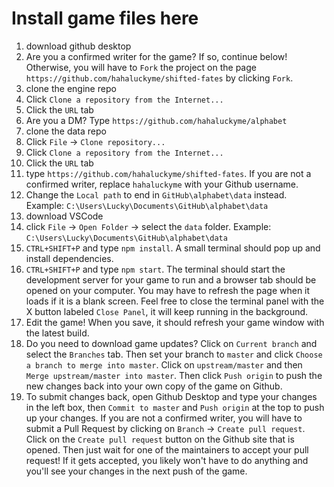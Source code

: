 # Install game files here

1. download github desktop
2. Are you a confirmed writer for the game? If so, continue below! Otherwise, you will have to `Fork` the project on the page `https://github.com/hahaluckyme/shifted-fates` by clicking `Fork`.
3. clone the engine repo
  1. Click `Clone a repository from the Internet...`
  2. Click the `URL` tab
  3. Are you a DM? Type `https://github.com/hahaluckyme/alphabet`
4. clone the data repo
  1. Click `File` -> `Clone repository...`
  2. Click `Clone a repository from the Internet...`
  3. Click the `URL` tab
  4. type `https://github.com/hahaluckyme/shifted-fates`. If you are not a confirmed writer, replace `hahaluckyme` with your Github username.
  5. Change the `Local path` to end in `GitHub\alphabet\data` instead. Example: `C:\Users\Lucky\Documents\GitHub\alphabet\data`
5. download VSCode
6. click `File` -> `Open Folder` -> select the `data` folder. Example: `C:\Users\Lucky\Documents\GitHub\alphabet\data`
7. `CTRL+SHIFT+P` and type `npm install`. A small terminal should pop up and install dependencies.
8. `CTRL+SHIFT+P` and type `npm start`. The terminal should start the development server for your game to run and a browser tab should be opened on your computer. You may have to refresh the page when it loads if it is a blank screen. Feel free to close the terminal panel with the X button labeled `Close Panel`, it will keep running in the background.
9. Edit the game! When you save, it should refresh your game window with the latest build.
10. Do you need to download game updates? Click on `Current branch` and select the `Branches` tab. Then set your branch to `master` and click `Choose a branch to merge into master`. Click on `upstream/master` and then `Merge upstream/master into master`. Then click `Push origin` to push the new changes back into your own copy of the game on Github.
11. To submit changes back, open Github Desktop and type your changes in the left box, then `Commit to master` and `Push origin` at the top to push up your changes. If you are not a confirmed writer, you will have to submit a Pull Request by clicking on `Branch` -> `Create pull request`. Click on the `Create pull request` button on the Github site that is opened. Then just wait for one of the maintainers to accept your pull request! If it gets accepted, you likely won't have to do anything and you'll see your changes in the next push of the game.
